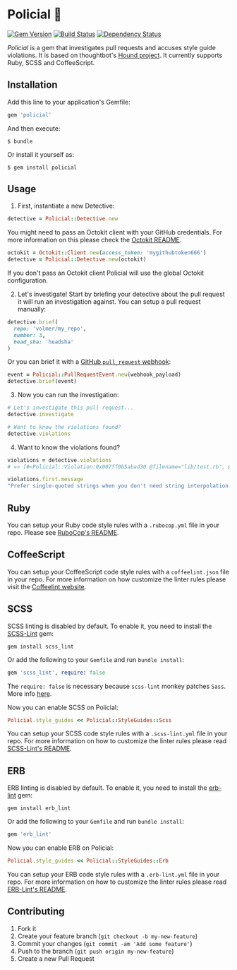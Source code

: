 # Policial :cop:

[![Gem Version](https://badge.fury.io/rb/policial.svg)](http://badge.fury.io/rb/policial)
[![Build Status](https://travis-ci.org/volmer/policial.svg)](https://travis-ci.org/volmer/policial)
[![Dependency Status](https://gemnasium.com/volmer/policial.svg)](https://gemnasium.com/volmer/policial)

*Policial* is a gem that investigates pull requests and accuses style guide
violations. It is based on thoughtbot's
[Hound project](https://github.com/thoughtbot/hound).
It currently supports Ruby, SCSS and CoffeeScript.

## Installation

Add this line to your application's Gemfile:

```ruby
gem 'policial'
```

And then execute:

    $ bundle

Or install it yourself as:

    $ gem install policial

## Usage

1. First, instantiate a new Detective:
  ```ruby
  detective = Policial::Detective.new
  ```

  You might need to pass an Octokit client with your GitHub credentials.
  For more information on this please check the
  [Octokit README](https://github.com/octokit/octokit.rb).

  ```ruby
  octokit = Octokit::Client.new(access_token: 'mygithubtoken666')
  detective = Policial::Detective.new(octokit)
  ```
  If you don't pass an Octokit client Policial will use the global Octokit
  configuration.

2. Let's investigate! Start by briefing your detective about the pull request it
  will run an investigation against. You can setup a pull request manually:

  ```ruby
  detective.brief(
    repo: 'volmer/my_repo',
    number: 3,
    head_sha: 'headsha'
  )
  ```

  Or you can brief it with a
  [GitHub `pull_request` webhook](https://developer.github.com/webhooks):

  ```ruby
  event = Policial::PullRequestEvent.new(webhook_payload)
  detective.brief(event)
  ```

3. Now you can run the investigation:

  ```ruby
  # Let's investigate this pull request...
  detective.investigate

  # Want to know the violations found?
  detective.violations
  ```

4. Want to know the violations found?
  ```ruby
  violations = detective.violations
  # => [#<Policial::Violation:0x007ff0b5abad30 @filename="lib/test.rb", @line_number=1, ...>]

  violations.first.message
  "Prefer single-quoted strings when you don't need string interpolation or special symbols."
  ```

## Ruby

You can setup your Ruby code style rules with a `.rubocop.yml` file in
your repo. Please see [RuboCop's README](https://github.com/bbatsov/rubocop).

## CoffeeScript

You can setup your CoffeeScript code style rules with a `coffeelint.json`
file in your repo. For more information on how customize the linter rules please
visit the [Coffeelint website](http://coffeelint.org).

## SCSS

SCSS linting is disabled by default. To enable it, you need to install the
[SCSS-Lint](https://github.com/brigade/scss-lint) gem:

```
gem install scss_lint
```

Or add the following to your `Gemfile` and run `bundle install`:

```ruby
gem 'scss_lint', require: false
```

The `require: false` is necessary because `scss-lint` monkey patches `Sass`.
More info [here](https://github.com/brigade/scss-lint#installation).

Now you can enable SCSS on Policial:

```ruby
Policial.style_guides << Policial::StyleGuides::Scss
```

You can setup your SCSS code style rules with a `.scss-lint.yml` file in your
repo. For more information on how to customize the linter rules please
read [SCSS-Lint's README](https://github.com/brigade/scss-lint#configuration).

## ERB

ERB linting is disabled by default. To enable it, you need to install the
[erb-lint](https://github.com/justinthec/erb-lint) gem:

```
gem install erb_lint
```

Or add the following to your `Gemfile` and run `bundle install`:

```ruby
gem 'erb_lint'
```

Now you can enable ERB on Policial:

```ruby
Policial.style_guides << Policial::StyleGuides::Erb
```

You can setup your ERB code style rules with a `.erb-lint.yml` file in your
repo. For more information on how to customize the linter rules please
read [ERB-Lint's README](https://github.com/justinthec/erb-linter#configuration).

## Contributing

1. Fork it
2. Create your feature branch (`git checkout -b my-new-feature`)
3. Commit your changes (`git commit -am 'Add some feature'`)
4. Push to the branch (`git push origin my-new-feature`)
5. Create a new Pull Request
